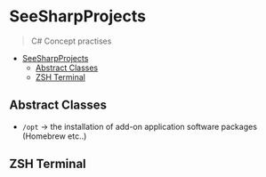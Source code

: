 # SeeSharpProjects
> C# Concept practises 

- [SeeSharpProjects](#SeeSharpProjects)
  - [Abstract Classes](#abstract-classes)
  - [ZSH Terminal](#zsh-terminal)

## Abstract Classes ##
* `/opt` -> the installation of add-on application software packages (Homebrew etc..)

## ZSH Terminal ##


    
